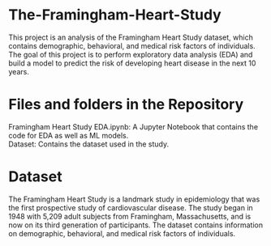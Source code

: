 # The-Framingham-Heart-Study
This project is an analysis of the Framingham Heart Study dataset, which contains demographic, behavioral, and medical risk factors of individuals. The goal of this project is to perform exploratory data analysis (EDA) and build a model to predict the risk of developing heart disease in the next 10 years.
# Files and folders in the Repository
Framingham Heart Study EDA.ipynb: A Jupyter Notebook that contains the code for EDA as well as ML models.<br>
Dataset: Contains the dataset used in the study.
# Dataset
The Framingham Heart Study is a landmark study in epidemiology that was the first prospective study of cardiovascular disease. The study began in 1948 with 5,209 adult subjects from Framingham, Massachusetts, and is now on its third generation of participants. The dataset contains information on demographic, behavioral, and medical risk factors of individuals.
